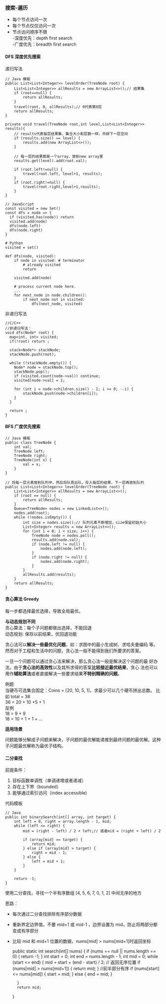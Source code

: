 ### 搜索-遍历

- 每个节点访问一次
- 每个节点仅仅访问一次  
- 节点访问顺序不限  
 -深度优先：depth first search  
 -广度优先：breadth first search  

#### DFS 深度优先搜索

递归写法

    // Java 模板
    public List<List<Integer>> levelOrder(TreeNode root) {
        List<List<Integer>> allResults = new ArrayList<>();// 结果集
        if (root==null) {
            return allResults;
        }
        travel(root, 0, allResults);// 0代表第0层
        return allResults;
    }

    private void travel(TreeNode root,int level,List<List<Integer>> results){
        // results代表每层结果集，集合大小和层数一样，开辟下一层空间
        if (results.size() == level) {
            results.add(new ArrayList<>());
        }
        
        // 每一层的结果都是一个array，放到new array里
        results.get(level).add(root.val);
        
        if (root.left!=null) {
            travel(root.left, level+1, results);
        }
        if (root.right!=null) {
            travel(root.right,level+1,results);
        }
    }

    // JavaScript
    const visited = new Set()
    const dfs = node => {
      if (visited.has(node)) return
      visited.add(node)
      dfs(node.left)
      dfs(node.right)
    }

    # Python
    visited = set()

    def dfs(node, visited):
        if node in visited: # terminator
        	# already visited 
        	return 

    	visited.add(node) 

    	# process current node here. 
    	...
    	for next_node in node.children(): 
    		if next_node not in visited: 
    			dfs(next_node, visited)
    
非递归写法

    //C/C++
    //非递归写法：
    void dfs(Node* root) {
      map<int, int> visited;
      if(!root) return ;

      stack<Node*> stackNode;
      stackNode.push(root);

      while (!stackNode.empty()) {
        Node* node = stackNode.top();
        stackNode.pop();
        if (visited.count(node->val)) continue;
        visited[node->val] = 1;

        for (int i = node->children.size() - 1; i >= 0; --i) {
            stackNode.push(node->children[i]);
        }
      }

      return ;
    }

#### BFS 广度优先搜索

    // Java 模板
    public class TreeNode {
        int val;
        TreeNode left;
        TreeNode right;
        TreeNode(int x) {
            val = x;
        }
    }

    // 将每一层元素放到队列中，然后将队首出队，存入每层的结果，下一层再放到队列
    public List<List<Integer>> levelOrder(TreeNode root) {
        List<List<Integer>> allResults = new ArrayList<>();
        if (root == null) {
            return allResults;
        }
        Queue<TreeNode> nodes = new LinkedList<>();
        nodes.add(root);
        while (!nodes.isEmpty()) {
            int size = nodes.size();// 队列元素不断增加，size保留初始大小
            List<Integer> results = new ArrayList<>();
            for (int i = 0; i < size; i++) {
                TreeNode node = nodes.poll();
                results.add(node.val);
                if (node.left != null) {
                    nodes.add(node.left);
                }
                if (node.right != null) {
                    nodes.add(node.right);
                }
            }
            allResults.add(results);
        }
        return allResults;
    }

#### 贪心算法 Greedy

每一步都选择最优选择，导致全局最优。

**与动态规划不同**  
贪心算法：每个子问题都做出选择，不能回退  
动态规划: 保存以前结果，优回退功能

贪心法可以**解决一些最优化问题**，如：求图中的最小生成树、求哈夫曼编码
等。然而对于工程和生活中的问题，贪心法一般不能得到我们所要求的答案。

一旦一个问题可以通过贪心法来解决，那么贪心法一般是解决这个问题的最
好办法。由于**贪心法的高效性**以及其所求得的答案**比较接近最优结果**，贪心
法也可以用作**辅助算法**或者直接解决一些要求结果**不特别精确的问题**。

例题  
当硬币可选集合固定：Coins = [20, 10, 5, 1]，求最少可以几个硬币拼出总数。 比如 total = 36  
36 = 20 + 10 +5 + 1  
反例  
18 = 9 + 9  
18 = 10 + 1 + 1 +  ...

**适用场景**

问题能够分解成子问题来解决，子问题的最优解能递推到最终问题的最优解。这种子问题最优解称为最优子结构。

#### 二分查找

前提条件：
1. 目标函数单调性（单调递增或者递减）
2. 存在上下界（bounded）
3. 能够通过索引访问（index accessible)

代码模板

    // Java
    public int binarySearch(int[] array, int target) {
        int left = 0, right = array.length - 1, mid;
        while (left <= right) {
            mid = (right - left) / 2 + left;// 或者mid = (right + left) / 2
            
            if (array[mid] == target) {
                return mid;
            } else if (array[mid] > target) {
                right = mid - 1;
            } else {
                left = mid + 1;
            }
        }
        
        return -1;
    }
    
使用二分查找，寻找一个半有序数组 [4, 5, 6, 7, 0, 1, 2] 中间无序的地方

思路：
- 每次通过二分查找排除有序部分数据
- 重新界定边界值，不要 mid+1 或 mid-1 ，边界设置为 mid，防止将两部分都变成有序部分
- 比较 mid 和 mid+1 位置的数据，nums[mid] > nums[mid+1]时返回坐标


    public static int search(int[] nums) {
        if (nums == null || nums.length == 0) {
            return -1;
        }
        int start = 0;
        int end = nums.length - 1;
        int mid = 0;
        while (start <= end) {
            mid = start + (end - start) / 2;
            // 返回无序位置
            if (nums[mid] > nums[mid+1]) {
                return mid;
            }
            //前半部分有序
            if (nums[start] <= nums[mid]) {
                start = mid;
            } else {
                end = mid;
            }

        }
        return mid;
    }